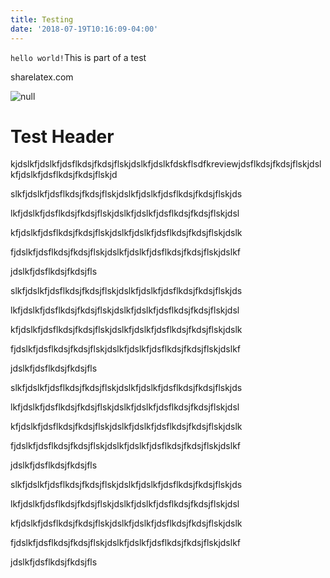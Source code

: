 ```yaml
---
title: Testing
date: '2018-07-19T10:16:09-04:00'
---
```

`hello world!`This is part of a test

sharelatex.com

![null](/images/route-sketch.png)

# Test Header

kjdslkfjdslkfjdsflkdsjfkdsjflskjdslkfjdslkfdskflsdfkreviewjdsflkdsjfkdsjflskjdslkfjdslkfjdsflkdsjfkdsjflskjd

<p>slkfjdslkfjdsflkdsjfkdsjflskjdslkfjdslkfjdsflkdsjfkdsjflskjds<p>lkfjdslkfjdsflkdsjfkdsjflskjdslkfjdslkfjdsflkdsjfkdsjflskjdsl<p>kfjdslkfjdsflkdsjfkdsjflskjdslkfjdslkfjdsflkdsjfkdsjflskjdslk<p>fjdslkfjdsflkdsjfkdsjflskjdslkfjdslkfjdsflkdsjfkdsjflskjdslkf<p>jdslkfjdsflkdsjfkdsjfls
<p>slkfjdslkfjdsflkdsjfkdsjflskjdslkfjdslkfjdsflkdsjfkdsjflskjds<p>lkfjdslkfjdsflkdsjfkdsjflskjdslkfjdslkfjdsflkdsjfkdsjflskjdsl<p>kfjdslkfjdsflkdsjfkdsjflskjdslkfjdslkfjdsflkdsjfkdsjflskjdslk<p>fjdslkfjdsflkdsjfkdsjflskjdslkfjdslkfjdsflkdsjfkdsjflskjdslkf<p>jdslkfjdsflkdsjfkdsjfls
<p>slkfjdslkfjdsflkdsjfkdsjflskjdslkfjdslkfjdsflkdsjfkdsjflskjds<p>lkfjdslkfjdsflkdsjfkdsjflskjdslkfjdslkfjdsflkdsjfkdsjflskjdsl<p>kfjdslkfjdsflkdsjfkdsjflskjdslkfjdslkfjdsflkdsjfkdsjflskjdslk<p>fjdslkfjdsflkdsjfkdsjflskjdslkfjdslkfjdsflkdsjfkdsjflskjdslkf<p>jdslkfjdsflkdsjfkdsjfls
<p>slkfjdslkfjdsflkdsjfkdsjflskjdslkfjdslkfjdsflkdsjfkdsjflskjds<p>lkfjdslkfjdsflkdsjfkdsjflskjdslkfjdslkfjdsflkdsjfkdsjflskjdsl<p>kfjdslkfjdsflkdsjfkdsjflskjdslkfjdslkfjdsflkdsjfkdsjflskjdslk<p>fjdslkfjdsflkdsjfkdsjflskjdslkfjdslkfjdsflkdsjfkdsjflskjdslkf<p>jdslkfjdsflkdsjfkdsjfls
